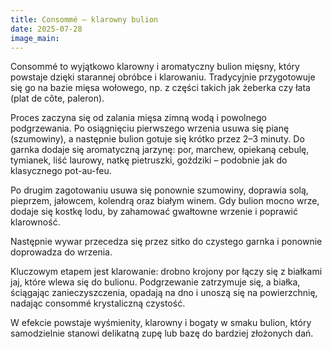 ```yaml
---
title: Consommé – klarowny bulion
date: 2025-07-28
image_main:
---
```

Consommé to wyjątkowo klarowny i aromatyczny bulion mięsny, który powstaje dzięki starannej obróbce i klarowaniu. Tradycyjnie przygotowuje się go na bazie mięsa wołowego, np. z części takich jak żeberka czy łata (plat de côte, paleron).

Proces zaczyna się od zalania mięsa zimną wodą i powolnego podgrzewania. Po osiągnięciu pierwszego wrzenia usuwa się pianę (szumowiny), a następnie bulion gotuje się krótko przez 2–3 minuty. Do garnka dodaje się aromatyczną jarzynę: por, marchew, opiekaną cebulę, tymianek, liść laurowy, natkę pietruszki, goździki – podobnie jak do klasycznego pot-au-feu.

Po drugim zagotowaniu usuwa się ponownie szumowiny, doprawia solą, pieprzem, jałowcem, kolendrą oraz białym winem. Gdy bulion mocno wrze, dodaje się kostkę lodu, by zahamować gwałtowne wrzenie i poprawić klarowność.

Następnie wywar przecedza się przez sitko do czystego garnka i ponownie doprowadza do wrzenia.

Kluczowym etapem jest klarowanie: drobno krojony por łączy się z białkami jaj, które wlewa się do bulionu. Podgrzewanie zatrzymuje się, a białka, ściągając zanieczyszczenia, opadają na dno i unoszą się na powierzchnię, nadając consommé krystaliczną czystość.

W efekcie powstaje wyśmienity, klarowny i bogaty w smaku bulion, który samodzielnie stanowi delikatną zupę lub bazę do bardziej złożonych dań.
